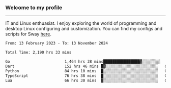 ### Welcome to my profile

---

IT and Linux enthuasiat. I enjoy exploring the world of programming and desktop Linux configuring and customization. You can find my configs and scripts for Sway [here](https://github.com/uroborosq/mess-of-linux-configurations).

<!-- <div display="block">
 	<img align="left" width="48%" alt="isocalendar" src=".github/metrics/isocalendar_metrics.svg" />
	<img align="center" width="48%" alt="contributions" src=".github/metrics/contributions_metrics.svg" />
	<img align="center" alt="languages" src=".github/metrics/languages_metrics.svg" />
</div> -->

<!-- ![](https://komarev.com/ghpvc/?username=uroborosq&color=success&style=flat-square) -->
<!-- [](https://img.shields.io/github/last-commit/uroborosq/uroborosq?label=Profile%20updated&style=flat-square) -->

<!--START_SECTION:waka-->

```txt
From: 13 February 2023 - To: 13 November 2024

Total Time: 2,190 hrs 33 mins

Go                        1,464 hrs 38 mins████████████████▓░░░░░░░░   66.16 %
Dart                      152 hrs 46 mins █▓░░░░░░░░░░░░░░░░░░░░░░░   06.90 %
Python                    84 hrs 10 mins  █░░░░░░░░░░░░░░░░░░░░░░░░   03.80 %
TypeScript                76 hrs 38 mins  █░░░░░░░░░░░░░░░░░░░░░░░░   03.46 %
Lua                       66 hrs 30 mins  ▓░░░░░░░░░░░░░░░░░░░░░░░░   03.00 %
```

<!--END_SECTION:waka-->
